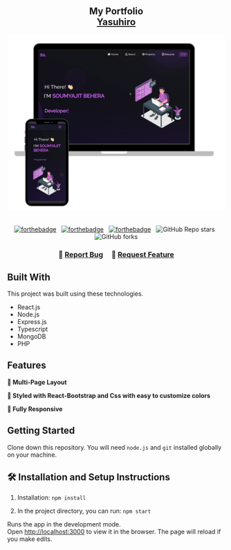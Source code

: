<h2 align="center">
  My Portfolio<br/>
  <a href="https://localhost:3000" target="_blank">Yasuhiro</a>
</h2>
<div align="center">
  <img alt="Demo" src="./Images/readme-img1.png" />
</div>

<br/>

<center>

[![forthebadge](https://forthebadge.com/images/badges/built-with-love.svg)](https://forthebadge.com) &nbsp;
[![forthebadge](https://forthebadge.com/images/badges/made-with-javascript.svg)](https://forthebadge.com) &nbsp;
[![forthebadge](https://forthebadge.com/images/badges/open-source.svg)](https://forthebadge.com) &nbsp;
![GitHub Repo stars](https://img.shields.io/github/stars/happydev0105/Portfolio?color=red&logo=github&style=for-the-badge) &nbsp;
![GitHub forks](https://img.shields.io/github/forks/happydev0105/Portfolio?color=red&logo=github&style=for-the-badge)

</center>

<h3 align="center">
    🔹
    <a href="https://github.com/happydev0105/Portfolio/issues">Report Bug</a> &nbsp; &nbsp;
    🔹
    <a href="https://github.com/happydev0105/Portfolio/issues">Request Feature</a>
</h3>

## Built With

This project was built using these technologies.

- React.js
- Node.js
- Express.js
- Typescript
- MongoDB
- PHP

## Features

**📖 Multi-Page Layout**

**🎨 Styled with React-Bootstrap and Css with easy to customize colors**

**📱 Fully Responsive**

## Getting Started

Clone down this repository. You will need `node.js` and `git` installed globally on your machine.

## 🛠 Installation and Setup Instructions

1. Installation: `npm install`

2. In the project directory, you can run: `npm start`

Runs the app in the development mode.\
Open [http://localhost:3000](http://localhost:3000) to view it in the browser.
The page will reload if you make edits.
